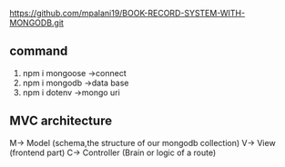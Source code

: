 https://github.com/mpalani19/BOOK-RECORD-SYSTEM-WITH-MONGODB.git




## command

1. npm i mongoose ->connect
2. npm i mongodb ->data base
3. npm i dotenv ->mongo uri


## MVC architecture

M-> Model (schema,the structure of our mongodb collection)
V-> View  (frontend part)
C-> Controller (Brain or logic of a route)
